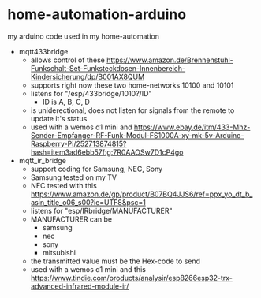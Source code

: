 # home-automation-arduino
my arduino code used in my home-automation

* mqtt433bridge
  * allows control of these https://www.amazon.de/Brennenstuhl-Funkschalt-Set-Funksteckdosen-Innenbereich-Kindersicherung/dp/B001AX8QUM
  * supports right now these two home-networks 10100 and 10101
  * listens for "/esp/433bridge/1010?/ID"
    * ID is A, B, C, D
  * is uniderectional, does not listen for signals from the remote to update it's status
  * used with a wemos d1 mini and https://www.ebay.de/itm/433-Mhz-Sender-Empfanger-RF-Funk-Modul-FS1000A-xy-mk-5v-Arduino-Raspberry-Pi/252713874815?hash=item3ad6ebb57f:g:7R0AAOSw7D1cP4go
* mqtt_ir_bridge
  * support coding for Samsung, NEC, Sony
  * Samsung tested on my TV
  * NEC tested with this https://www.amazon.de/gp/product/B07BQ4JJS6/ref=ppx_yo_dt_b_asin_title_o06_s00?ie=UTF8&psc=1
  * listens for "esp/IRbridge/MANUFACTURER"
  * MANUFACTURER can be
    * samsung  
    * nec
    * sony
    * mitsubishi
  * the transmitted value must be the Hex-code to send
  * used with a wemos d1 mini and this https://www.tindie.com/products/analysir/esp8266esp32-trx-advanced-infrared-module-ir/
